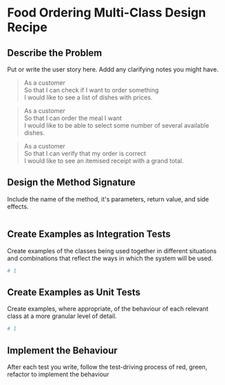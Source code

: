 # Food Ordering Multi-Class Design Recipe

## Describe the Problem

Put or write the user story here. Addd any clarifying notes you might have.

> As a customer <br>
> So that I can check if I want to order something <br>
> I would like to see a list of dishes with prices.

> As a customer <br>
> So that I can order the meal I want <br>
> I would like to be able to select some number of several available dishes.

> As a customer <br>
> So that I can verify that my order is correct <br>
> I would like to see an itemised receipt with a grand total.

## Design the Method Signature

Include the name of the method, it's parameters, return value, and side effects.

```ruby

```

## Create Examples as Integration Tests

Create examples of the classes being used together in different situations and combinations that reflect the ways in which the system will be used.


```ruby
# 1

```

## Create Examples as Unit Tests

Create examples, where appropriate, of the behaviour of each relevant class at a more granular level of detail.

```ruby
# 1

```

## Implement the Behaviour

After each test you write, follow the test-driving process of red, green, refactor to implement the behaviour
